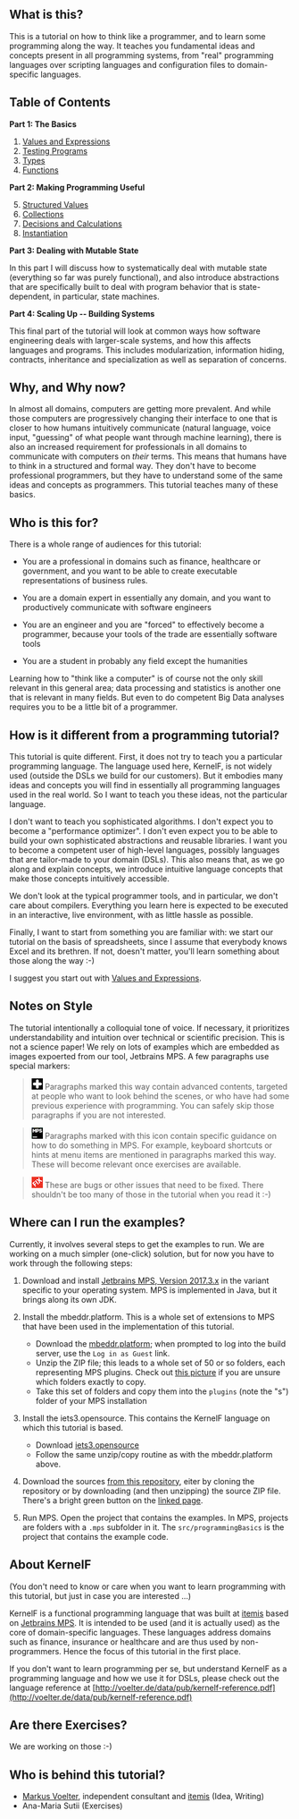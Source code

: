 ## What is this?

This is a tutorial on how to think like a programmer, and to learn some
programming along the way. It teaches you fundamental ideas and concepts
present in all programming systems, from "real" programming languages
over scripting languages and configuration files to domain-specific
languages.


## Table of Contents



**Part 1: The Basics**

1. [Values and Expressions](doc/chapter01_values/index.md)
2. [Testing Programs](doc/chapter02_testing/index.md)
3. [Types](doc/chapter03_types/index.md)
4. [Functions](doc/chapter04_functions/index.md)

**Part 2: Making Programming Useful**

5. [Structured Values](doc/chapter05_structured/index.md)
6. [Collections](doc/chapter06_collections/index.md)
7. [Decisions and Calculations](doc/chapter07_decAndCalc/index.md)
8. [Instantiation](doc/chapter08_instantiation/index.md)

**Part 3: Dealing with Mutable State**

In this part I will discuss how to systematically deal with mutable state (everything so far was purely functional), and also introduce abstractions that are specifically built to deal with program behavior that is state-dependent, in particular, state machines.

**Part 4: Scaling Up -- Building Systems**

This final part of the tutorial will look at common ways how software engineering deals with larger-scale systems, and how this affects languages and programs. This includes modularization, information hiding, contracts, inheritance and specialization as well as separation of concerns. 




## Why, and Why now?

In almost all domains, computers are getting more prevalent. And while
those computers are progressively changing their interface to one that
is closer to how humans intuitively communicate (natural language, voice
input, "guessing" of what people want through machine learning), there
is also an increased requirement for professionals in all domains to
communicate with computers on _their_ terms. This means that humans have
to think in a structured and formal way. They don't have to become
professional programmers, but they have to understand some of the same
ideas and concepts as programmers. This tutorial teaches many of these
basics. 

## Who is this for?

There is a whole range of audiences for this tutorial:

* You are a professional in domains such as finance, healthcare or government, and
  you want to be able to create executable representations of business rules.
  
* You are a domain expert in essentially any domain, and you want to productively
  communicate with software engineers
  
* You are an engineer and you are "forced" to effectively become a programmer,
  because your tools of the trade are essentially software tools  

* You are a student in probably any field except the humanities

Learning how to "think like a computer" is of course not the only skill
relevant in this general area; data processing and statistics is another
one that is relevant in many fields. But even to do competent Big Data
analyses requires you to be a little bit of a programmer.


## How is it different from a programming tutorial?

This tutorial is quite different. First, it does not try to teach you a
particular programming language. The language used here, KernelF, is not
widely used (outside the DSLs we build for our customers). But it
embodies many ideas and concepts you will find in essentially all
programming languages used in the real world. So I want to teach you
these ideas, not the particular language.

I don't want to teach you sophisticated algorithms. I don't expect you
to become a "performance optimizer". I don't even expect you to be able
to build your own sophisticated abstractions and reusable libraries. I
want you to become a competent user of high-level languages, possibly
languages that are tailor-made to your domain (DSLs). This also means that,
as we go along and explain concepts, we introduce intuitive language 
concepts that make those concepts intuitively accessible. 

We don't look at the typical programmer tools, and in particular, we
don't care about compilers. Everything you learn here is expected to be
executed in an interactive, live environment, with as little hassle as
possible.

Finally, I want to start from something you are familiar with: we start
our tutorial on the basis of spreadsheets, since I assume that everybody
knows Excel and its brethren. If not, doesn't matter, you'll learn 
something about those along the way :-)

I suggest you start out with [Values and Expressions](doc/chapter01_values/index.md).


## Notes on Style

The tutorial intentionally a colloquial tone of voice. If necessary, it prioritizes
understandability and intuition over technical or scientific precision. This is not
a science paper! We rely on lots of examples which are embedded as images expoerted
from our tool, Jetbrains MPS. A few paragraphs use special markers:


> ![](doc/plus.png) Paragraphs marked this way contain advanced contents, targeted
> at people who want to look behind the scenes, or who have had some previous experience
> with programming. You can safely skip those paragraphs if you are not interested.


> ![](doc/mps.png) Paragraphs marked with this icon contain specific guidance on how
> to do something in MPS. For example, keyboard shortcuts or hints at menu items are
> mentioned in paragraphs marked this way. These will become relevant once exercises
> are available.

> ![](doc/fix.png) These are bugs or other issues that need to be fixed. There shouldn't be too many of those in the tutorial when you read it :-)



## Where can I run the examples?

Currently, it involves several steps to get the examples to run. We are working
on a much simpler (one-click) solution, but for now you have to work through the
following steps:

1. Download and install [Jetbrains MPS, Version 2017.3.x](https://www.jetbrains.com/mps/download/previous.html) in the variant specific to your operating system. MPS is implemented in Java, but it brings along its own JDK.

2. Install the mbeddr.platform. This is a whole set of extensions to MPS that
have been used in the implementation of this tutorial. 
    - Download the [mbeddr.platform](https://build.mbeddr.com/repository/downloadAll/Mbeddr2_Mbeddr_Gradle_platform/.lastSuccessful/artifacts.zip); when prompted to log into the build server, use the `Log in as Guest` link.
    - Unzip the ZIP file; this leads to a whole set of 50 or so folders, each 
      representing MPS plugins. Check out [this picture](unzipOnMac.png) if 
      you are unsure which folders exactly to copy.
    - Take this set of folders and copy them into the `plugins` (note the "s")
      folder of your MPS installation

3. Install the iets3.opensource. This contains the KernelF language on which this
   tutorial is based. 
    - Download [iets3.opensource](https://build.mbeddr.com/repository/downloadAll/Iets3_BuildOrgIets3core/.lastSuccessful/artifacts.zip)
    - Follow the same unzip/copy routine as with the mbeddr.platform above.

4. Download the sources [from this repository](https://github.com/markusvoelter/ProgrammingBasics), eiter by cloning the 
   repository or by downloading (and then unzipping) the source ZIP file.
   There's a bright green button on the [linked page](https://github.com/markusvoelter/ProgrammingBasics).
   
5. Run MPS. Open the project that contains the examples. In MPS, projects
   are folders with a `.mps` subfolder in it. The `src/programmingBasics`
   is the project that contains the example code.   


## About KernelF

(You don't need to know or care when you want to learn programming with this
tutorial, but just in case you are interested ...)

KernelF is a functional programming language that was built at [itemis](http://itemis.de) based on [Jetbrains MPS](http://jetbrains.com/mps). It is intended to
be used (and it is actually used) as the core of domain-specific languages. These
languages address domains such as finance, insurance or healthcare and are thus
used by non-programmers. Hence the focus of this tutorial in the first place.

If you don't want to learn programming per se, but understand KernelF as a 
programming language and how we use it for DSLs, please check out the
language reference at [http://voelter.de/data/pub/kernelf-reference.pdf](http://voelter.de/data/pub/kernelf-reference.pdf)


## Are there Exercises?

We are working on those :-)



## Who is behind this tutorial?

* [Markus Voelter](http://voelter.de), independent consultant and [itemis](http://itemis.de) (Idea, Writing)
* Ana-Maria Sutii (Exercises)



